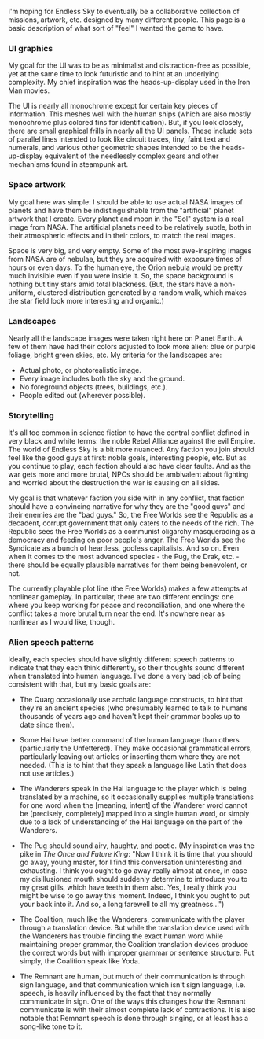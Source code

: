 I'm hoping for Endless Sky to eventually be a collaborative collection of missions, artwork, etc. designed by many different people. This page is a basic description of what sort of "feel" I wanted the game to have.

### UI graphics

My goal for the UI was to be as minimalist and distraction-free as possible, yet at the same time to look futuristic and to hint at an underlying complexity. My chief inspiration was the heads-up-display used in the Iron Man movies.

The UI is nearly all monochrome except for certain key pieces of information. This meshes well with the human ships (which are also mostly monochrome plus colored fins for identification). But, if you look closely, there are small graphical frills in nearly all the UI panels. These include sets of parallel lines intended to look like circuit traces, tiny, faint text and numerals, and various other geometric shapes intended to be the heads-up-display equivalent of the needlessly complex gears and other mechanisms found in steampunk art.

### Space artwork

My goal here was simple: I should be able to use actual NASA images of planets and have them be indistinguishable from the "artificial" planet artwork that I create. Every planet and moon in the "Sol" system is a real image from NASA. The artificial planets need to be relatively subtle, both in their atmospheric effects and in their colors, to match the real images.

Space is very big, and very empty. Some of the most awe-inspiring images from NASA are of nebulae, but they are acquired with exposure times of hours or even days. To the human eye, the Orion nebula would be pretty much invisible even if you were inside it. So, the space background is nothing but tiny stars amid total blackness. (But, the stars have a non-uniform, clustered distribution generated by a random walk, which makes the star field look more interesting and organic.)

### Landscapes

Nearly all the landscape images were taken right here on Planet Earth. A few of them have had their colors adjusted to look more alien: blue or purple foliage, bright green skies, etc. My criteria for the landscapes are:

* Actual photo, or photorealistic image.
* Every image includes both the sky and the ground.
* No foreground objects (trees, buildings, etc.).
* People edited out (wherever possible).

### Storytelling

It's all too common in science fiction to have the central conflict defined in very black and white terms: the noble Rebel Alliance against the evil Empire. The world of Endless Sky is a bit more nuanced. Any faction you join should feel like the good guys at first: noble goals, interesting people, etc. But as you continue to play, each faction should also have clear faults. And as the war gets more and more brutal, NPCs should be ambivalent about fighting and worried about the destruction the war is causing on all sides.

My goal is that whatever faction you side with in any conflict, that faction should have a convincing narrative for why they are the "good guys" and their enemies are the "bad guys." So, the Free Worlds see the Republic as a decadent, corrupt government that only caters to the needs of the rich. The Republic sees the Free Worlds as a communist oligarchy masquerading as a democracy and feeding on poor people's anger. The Free Worlds see the Syndicate as a bunch of heartless, godless capitalists. And so on. Even when it comes to the most advanced species - the Pug, the Drak, etc. - there should be equally plausible narratives for them being benevolent, or not.

The currently playable plot line (the Free Worlds) makes a few attempts at nonlinear gameplay. In particular, there are two different endings: one where you keep working for peace and reconciliation, and one where the conflict takes a more brutal turn near the end. It's nowhere near as nonlinear as I would like, though.

### Alien speech patterns

Ideally, each species should have slightly different speech patterns to indicate that they each think differently, so their thoughts sound different when translated into human language. I've done a very bad job of being consistent with that, but my basic goals are:

* The Quarg occasionally use archaic language constructs, to hint that they're an ancient species (who presumably learned to talk to humans thousands of years ago and haven't kept their grammar books up to date since then).

* Some Hai have better command of the human language than others (particularly the Unfettered). They make occasional grammatical errors, particularly leaving out articles or inserting them where they are not needed. (This is to hint that they speak a language like Latin that does not use articles.)

* The Wanderers speak in the Hai language to the player which is being translated by a machine, so it occasionally supplies multiple translations for one word when the [meaning, intent] of the Wanderer word cannot be [precisely, completely] mapped into a single human word, or simply due to a lack of understanding of the Hai language on the part of the Wanderers.

* The Pug should sound airy, haughty, and poetic. (My inspiration was the pike in _The Once and Future King_: "Now I think it is time that you should go away, young master, for I find this conversation uninteresting and exhausting. I think you ought to go away really almost at once, in case my disillusioned mouth should suddenly determine to introduce you to my great gills, which have teeth in them also. Yes, I really think you might be wise to go away this moment. Indeed, I think you ought to put your back into it. And so, a long farewell to all my greatness...")

* The Coalition, much like the Wanderers, communicate with the player through a translation device. But while the translation device used with the Wanderers has trouble finding the exact human word while maintaining proper grammar, the Coalition translation devices produce the correct words but with improper grammar or sentence structure. Put simply, the Coalition speak like Yoda.

* The Remnant are human, but much of their communication is through sign language, and that communication which isn't sign language, i.e. speech, is heavily influenced by the fact that they normally communicate in sign. One of the ways this changes how the Remnant communicate is with their almost complete lack of contractions. It is also notable that Remnant speech is done through singing, or at least has a song-like tone to it.
